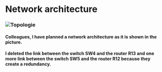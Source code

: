 # Network architecture
### ![Topologie](https://user-images.githubusercontent.com/99610266/202911360-d1f1ad7a-1bc4-470a-9fce-0f465446ad6a.png)

#### Colleagues, I  have planned a network architecture as it is shown in the picture.
#### I deleted the link between the switch SW4 and the router R13 and one more link between the switch SW5 and the router R12 because they create a redundancy. 
